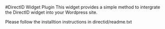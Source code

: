 #DirectID Widget Plugin
This widget provides a simple method to intergrate the DirectID widget into your Wordpress site.

Please follow the installtion instructions in directid/readme.txt